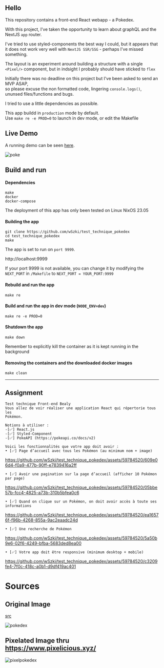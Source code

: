 

## Hello

This repository contains a front-end React webapp - a Pokedex.

With this project, I've taken the opportunity to learn about graphQL and the NextJS `app` router.

I've tried to use styled-components the best way I could, but it appears that it does not work very well with `NextJS SSR/SSG` - perhaps I've missed something.

The layout is an experiment around building a structure with a single `<Pixel/>` component, but in indsight I probably should have sticked to `flex`

Initially there was no deadline on this project but I've been asked to send an MVP ASAP, \
so please excuse the non formatted code, lingering `console.logs()`, ununsed files/functions and bugs.

I tried to use a little dependencies as possible.

This app buildd in `production` mode by default.\
Use `make re -e PROD=0` to launch in dev mode, or edit the Makefile

## Live Demo
A running demo can be seen [here](https://test-technique-pokedex.vercel.app/).

![poke](https://github.com/wSzki/test_technique_pokedex/assets/59784520/88c02028-42c4-4c4b-828a-ac7c50c95343)


## Build and run

#### Dependencies
`make`\
`docker`\
`docker-compose`

The deployment of this app has only been tested on Linux NixOS 23.05


#### Building the app
```
git clone https://github.com/wSzki/test_technique_pokedex
cd test_technique_pokedex
make
```
The app is set to run on `port 9999`.

http://localhost:9999

If your port 9999 is not available, you can change it by modifying the `NEXT_PORT`
in `/Makefile` to `NEXT_PORT = YOUR_PORT:9999`

#### Rebuild and run the app
```
make re
```

#### Build and run the app in dev mode (`NODE_ENV=dev`)
```
make re -e PROD=0
```

#### Shutdown the app
```
make down
```
Remember to explicitly kill the container as it is kept running in the background

#### Removing the containers and the downloaded docker images
```
make clean
```

---

## Assignment

```
Test technique Front-end Bealy
Vous allez de voir réaliser une application React qui répertorie tous les
Pokémon.

Notions à utiliser :
-[✅] React.js
-[✅] Styled-Component
-[✅] PokeAPI (https://pokeapi.co/docs/v2)
```
```
Voici les fonctionnalités que votre app doit avoir :
• [✅] Page d’accueil avec tous les Pokémon (au minimum nom + image)
```


https://github.com/wSzki/test_technique_pokedex/assets/59784520/609e06d4-f0a9-477b-90ff-e7839416a2ff



```
• [✅] Avoir une pagination sur la page d’accueil (afficher 10 Pokémon par page)
```


https://github.com/wSzki/test_technique_pokedex/assets/59784520/05bbe57b-fcc4-4825-a73b-310b5bfea0c6




```
• [✅] Quand on clique sur un Pokémon, on doit avoir accès à toute ses informations
```



https://github.com/wSzki/test_technique_pokedex/assets/59784520/ea16576f-f96b-4268-855a-9ac2eaadc24d



```
• [✅] Une recherche de Pokémon
```



https://github.com/wSzki/test_technique_pokedex/assets/59784520/5a50b9e6-02f6-4249-bfba-5683ded8ea00



```
• [✅] Votre app doit être responsive (minimum desktop + mobile)
```



https://github.com/wSzki/test_technique_pokedex/assets/59784520/c3209fe4-7f0c-418c-a0b1-d9df419ac401

# Sources 

## Original Image
[src](https://external-content.duckduckgo.com/iu/?u=https%3A%2F%2Fd31xsmoz1lk3y3.cloudfront.net%2Fbig%2F1250871.jpg%3Fv%3D1569751436&f=1&nofb=1&ipt=6398d99cde890a9d75d302fd0529f78b89a7ca3df1a3e25e85c72c653ceffe73&ipo=images)

![pokedex](https://github.com/wSzki/test_technique_pokedex/assets/59784520/7fc8afa9-d35b-4be9-bbd8-5f1dea4c7d06)


## Pixelated Image thru https://www.pixelicious.xyz/
![pixelpokedex](https://github.com/wSzki/test_technique_pokedex/assets/59784520/eaa1c5c2-ab95-4991-8beb-400a491a1575)

